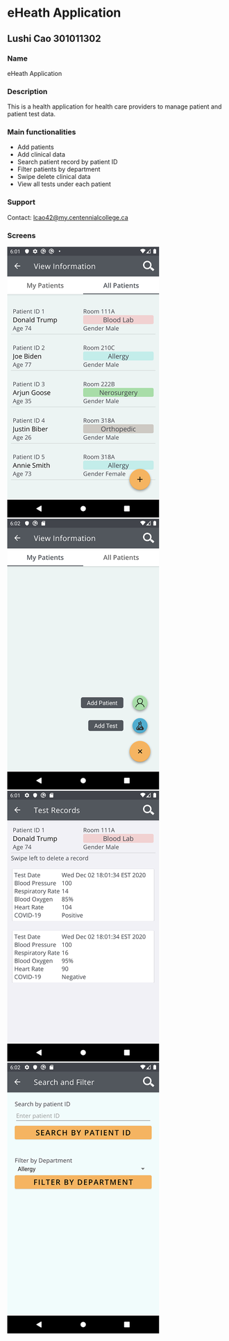 # eHeath Application
## Lushi Cao 301011302

### Name
eHeath Application

### Description
This is a health application for health care providers to manage patient and patient test data.

### Main functionalities
* Add patients
* Add clinical data
* Search patient record by patient ID
* Filter patients by department
* Swipe delete clinical data
* View all tests under each patient

### Support
Contact: lcao42@my.centennialcollege.ca

### Screens
![](images/screen1.PNG)
![](images/screen2.PNG)
![](images/screen3.png)
![](images/screen4.png)




